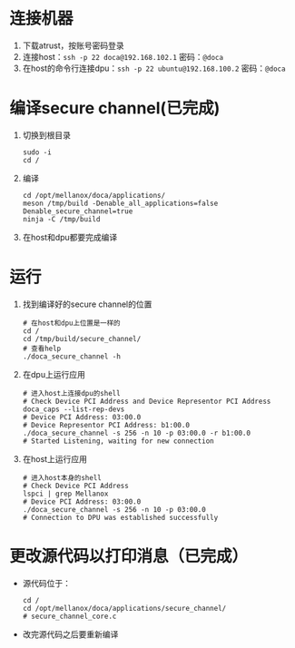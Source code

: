 # 连接机器

1. 下载atrust，按账号密码登录
2. 连接host：`ssh -p 22 doca@192.168.102.1` 密码：`@doca`
3. 在host的命令行连接dpu：`ssh -p 22 ubuntu@192.168.100.2` 密码：`@doca`

# 编译secure channel(已完成)

1. 切换到根目录
    ```shell
    sudo -i
    cd /
    ```
2. 编译
    ```shell
    cd /opt/mellanox/doca/applications/
    meson /tmp/build -Denable_all_applications=false Denable_secure_channel=true
    ninja -C /tmp/build
    ```
3. 在host和dpu都要完成编译

# 运行

1. 找到编译好的secure channel的位置
    ```shell
    # 在host和dpu上位置是一样的
    cd /
    cd /tmp/build/secure_channel/
    # 查看help
    ./doca_secure_channel -h
    ```

2. 在dpu上运行应用
    ```shell
    # 进入host上连接dpu的shell
    # Check Device PCI Address and Device Representor PCI Address
    doca_caps --list-rep-devs
    # Device PCI Address: 03:00.0
    # Device Representor PCI Address: b1:00.0
    ./doca_secure_channel -s 256 -n 10 -p 03:00.0 -r b1:00.0
    # Started Listening, waiting for new connection
3. 在host上运行应用
    ```shell
    # 进入host本身的shell
    # Check Device PCI Address
    lspci | grep Mellanox
    # Device PCI Address: 03:00.0
    ./doca_secure_channel -s 256 -n 10 -p 03:00.0 
    # Connection to DPU was established successfully

# 更改源代码以打印消息（已完成）

- 源代码位于：
    ```shell
    cd /
    cd /opt/mellanox/doca/applications/secure_channel/
    # secure_channel_core.c
    ```
- 改完源代码之后要重新编译